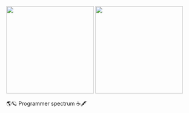 <div>
  <img height="231em" src="https://github-readme-stats.vercel.app/api?username=Meichl&theme=dark">
  <img height="231em" src="https://github-readme-stats.vercel.app/api/top-langs/?username=Meichl&theme=dark">
</div>
          
🌎🪐
Programmer spectrum
☕️🖋
